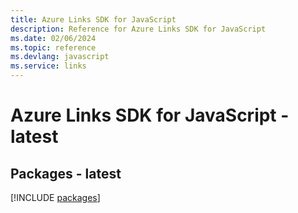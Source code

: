 ```yaml
---
title: Azure Links SDK for JavaScript
description: Reference for Azure Links SDK for JavaScript
ms.date: 02/06/2024
ms.topic: reference
ms.devlang: javascript
ms.service: links
---
```

# Azure Links SDK for JavaScript - latest
## Packages - latest
[!INCLUDE [packages](links-index.md)]